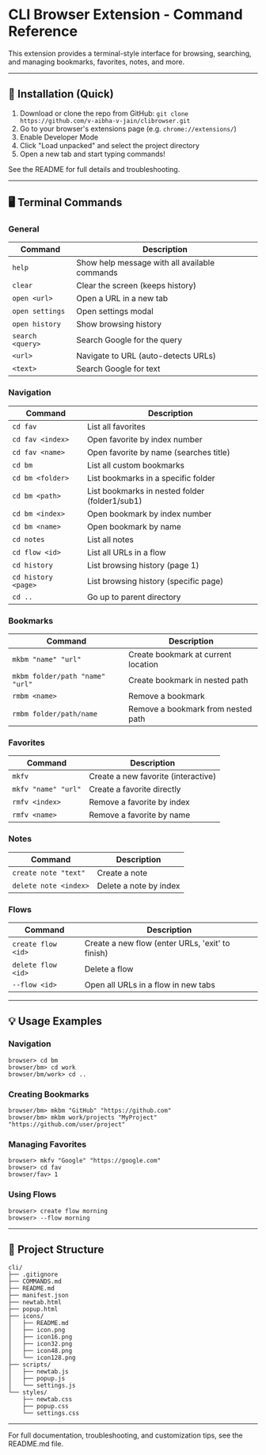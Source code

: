 # CLI Browser Extension - Command Reference

This extension provides a terminal-style interface for browsing, searching, and managing bookmarks, favorites, notes, and more.

---

## 🚀 Installation (Quick)

1. Download or clone the repo from GitHub: `git clone https://github.com/v-aibha-v-jain/clibrowser.git`
2. Go to your browser's extensions page (e.g. `chrome://extensions/`)
3. Enable Developer Mode
4. Click "Load unpacked" and select the project directory
5. Open a new tab and start typing commands!

See the README for full details and troubleshooting.

---

## 🖥️ Terminal Commands

### General

| Command          | Description                                   |
| ---------------- | --------------------------------------------- |
| `help`           | Show help message with all available commands |
| `clear`          | Clear the screen (keeps history)              |
| `open <url>`     | Open a URL in a new tab                       |
| `open settings`  | Open settings modal                           |
| `open history`   | Show browsing history                         |
| `search <query>` | Search Google for the query                   |
| `<url>`          | Navigate to URL (auto-detects URLs)           |
| `<text>`         | Search Google for text                        |

### Navigation

| Command             | Description                                    |
| ------------------- | ---------------------------------------------- |
| `cd fav`            | List all favorites                             |
| `cd fav <index>`    | Open favorite by index number                  |
| `cd fav <name>`     | Open favorite by name (searches title)         |
| `cd bm`             | List all custom bookmarks                      |
| `cd bm <folder>`    | List bookmarks in a specific folder            |
| `cd bm <path>`      | List bookmarks in nested folder (folder1/sub1) |
| `cd bm <index>`     | Open bookmark by index number                  |
| `cd bm <name>`      | Open bookmark by name                          |
| `cd notes`          | List all notes                                 |
| `cd flow <id>`      | List all URLs in a flow                        |
| `cd history`        | List browsing history (page 1)                 |
| `cd history <page>` | List browsing history (specific page)          |
| `cd ..`             | Go up to parent directory                      |

### Bookmarks

| Command                         | Description                                   |
| ------------------------------- | --------------------------------------------- |
| `mkbm "name" "url"`             | Create bookmark at current location           |
| `mkbm folder/path "name" "url"` | Create bookmark in nested path                |
| `rmbm <name>`                   | Remove a bookmark                             |
| `rmbm folder/path/name`         | Remove a bookmark from nested path            |

### Favorites

| Command             | Description                         |
| ------------------- | ----------------------------------- |
| `mkfv`              | Create a new favorite (interactive) |
| `mkfv "name" "url"` | Create a favorite directly          |
| `rmfv <index>`      | Remove a favorite by index          |
| `rmfv <name>`       | Remove a favorite by name           |

### Notes

| Command               | Description            |
| --------------------- | ---------------------- |
| `create note "text"`  | Create a note          |
| `delete note <index>` | Delete a note by index |

### Flows

| Command            | Description                                      |
| ------------------ | ------------------------------------------------ |
| `create flow <id>` | Create a new flow (enter URLs, 'exit' to finish) |
| `delete flow <id>` | Delete a flow                                    |
| `--flow <id>`      | Open all URLs in a flow in new tabs              |

---

## 💡 Usage Examples

### Navigation

```
browser> cd bm
browser/bm> cd work
browser/bm/work> cd ..
```

### Creating Bookmarks

```
browser/bm> mkbm "GitHub" "https://github.com"
browser/bm> mkbm work/projects "MyProject" "https://github.com/user/project"
```

### Managing Favorites

```
browser> mkfv "Google" "https://google.com"
browser> cd fav
browser/fav> 1
```

### Using Flows

```
browser> create flow morning
browser> --flow morning
```

---

## 📁 Project Structure

```
cli/
├── .gitignore
├── COMMANDS.md
├── README.md
├── manifest.json
├── newtab.html
├── popup.html
├── icons/
│   ├── README.md
│   ├── icon.png
│   ├── icon16.png
│   ├── icon32.png
│   ├── icon48.png
│   └── icon128.png
├── scripts/
│   ├── newtab.js
│   ├── popup.js
│   └── settings.js
└── styles/
    ├── newtab.css
    ├── popup.css
    └── settings.css
```

---

For full documentation, troubleshooting, and customization tips, see the README.md file.

